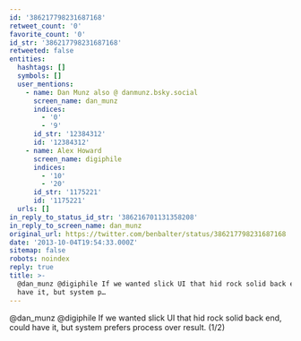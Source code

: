 ```yaml
---
id: '386217798231687168'
retweet_count: '0'
favorite_count: '0'
id_str: '386217798231687168'
retweeted: false
entities:
  hashtags: []
  symbols: []
  user_mentions:
    - name: Dan Munz also @ danmunz.bsky.social
      screen_name: dan_munz
      indices:
        - '0'
        - '9'
      id_str: '12384312'
      id: '12384312'
    - name: Alex Howard
      screen_name: digiphile
      indices:
        - '10'
        - '20'
      id_str: '1175221'
      id: '1175221'
  urls: []
in_reply_to_status_id_str: '386216701131358208'
in_reply_to_screen_name: dan_munz
original_url: https://twitter.com/benbalter/status/386217798231687168
date: '2013-10-04T19:54:33.000Z'
sitemap: false
robots: noindex
reply: true
title: >-
  @dan_munz @digiphile If we wanted slick UI that hid rock solid back end, could
  have it, but system p…
---
```


@dan_munz @digiphile If we wanted slick UI that hid rock solid back end, could have it, but system prefers process over result. (1/2)